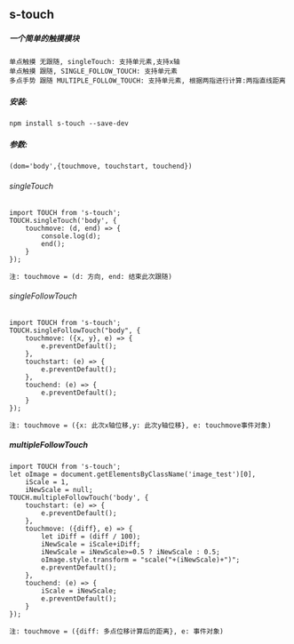 ## s-touch

##### 一个简单的触摸模块
	单点触摸 无跟随, singleTouch: 支持单元素,支持x轴
	单点触摸 跟随, SINGLE_FOLLOW_TOUCH: 支持单元素
	多点手势 跟随 MULTIPLE_FOLLOW_TOUCH: 支持单元素, 根据两指进行计算:两指直线距离
	
##### 安装:
	npm install s-touch --save-dev
	
##### 参数:
	(dom='body',{touchmove, touchstart, touchend})
	
###### singleTouch
		
	import TOUCH from 's-touch';
	TOUCH.singleTouch('body', {
		touchmove: (d, end) => {
			console.log(d);
			end();
		}
	});
	
	注: touchmove = (d: 方向, end: 结束此次跟随)
		
		
###### singleFollowTouch
	
	import TOUCH from 's-touch';
	TOUCH.singleFollowTouch("body", {
		touchmove: ({x, y}, e) => {
			e.preventDefault();
		},
		touchstart: (e) => {
			e.preventDefault();
		},
		touchend: (e) => {
			e.preventDefault();
		}
	});
	
	注: touchmove = ({x: 此次x轴位移,y: 此次y轴位移}, e: touchmove事件对象)
	
	
##### multipleFollowTouch
	
	import TOUCH from 's-touch';
	let oImage = document.getElementsByClassName('image_test')[0],
		iScale = 1,
		iNewScale = null;
	TOUCH.multipleFollowTouch('body', {
		touchstart: (e) => {
			e.preventDefault();
		},
		touchmove: ({diff}, e) => {
			let iDiff = (diff / 100);
			iNewScale = iScale+iDiff;
			iNewScale = iNewScale>=0.5 ? iNewScale : 0.5; 
			oImage.style.transform = "scale("+(iNewScale)+")";
			e.preventDefault();
		},
		touchend: (e) => {
			iScale = iNewScale;
			e.preventDefault();
		}
	});
	
	注: touchmove = ({diff: 多点位移计算后的距离}, e: 事件对象)